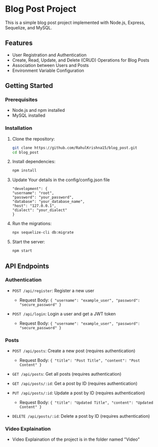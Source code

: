 # Blog Post Project

This is a simple blog post project implemented with Node.js, Express, Sequelize, and MySQL.

## Features

- User Registration and Authentication
- Create, Read, Update, and Delete (CRUD) Operations for Blog Posts
- Association between Users and Posts
- Environment Variable Configuration

## Getting Started

### Prerequisites

- Node.js and npm installed
- MySQL installed

### Installation

1. Clone the repository:
    ```bash
    git clone https://github.com/RahulKrishna15/blog_post.git
    cd blog_post
    ```

2. Install dependencies:
    ```bash
    npm install
    ```

3. Update Your details in the config/config.json file
    ```
    "development": {
    "username": "root",
    "password": "your_password",
    "database": "your_database_name",
    "host": "127.0.0.1",
    "dialect": "your_dialect"
    }
    ```

4. Run the migrations:
    ```bash
    npx sequelize-cli db:migrate
    ```

5. Start the server:
    ```bash
    npm start
    ```

## API Endpoints

### Authentication

- `POST /api/register`: Register a new user
  - Request Body: `{ "username": "example_user", "password": "secure_password" }`

- `POST /api/login`: Login a user and get a JWT token
  - Request Body: `{ "username": "example_user", "password": "secure_password" }`

### Posts

- `POST /api/posts`: Create a new post (requires authentication)
  - Request Body: `{ "title": "Post Title", "content": "Post Content" }`

- `GET /api/posts`: Get all posts (requires authentication)

- `GET /api/posts/:id`: Get a post by ID (requires authentication)

- `PUT /api/posts/:id`: Update a post by ID (requires authentication)
  - Request Body: `{ "title": "Updated Title", "content": "Updated Content" }`

- `DELETE /api/posts/:id`: Delete a post by ID (requires authentication)

### Video Explaination
- Video Explaination of the project is in the folder named "Video"